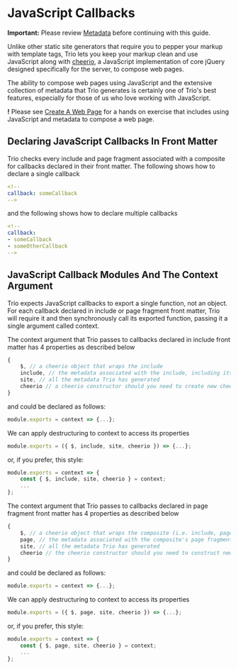 <!--
template: learnhowto.html
title: JavaScript Callbacks
appendToTarget: true
activeHeaderItem: 2
callback: showCurrentPageInHeader.js
-->

# JavaScript Callbacks

**Important:** Please review <a data-trio-link href="/docs/learn/metadata">Metadata</a> before continuing with this guide.

Unlike other static site generators that require you to pepper your markup with template tags, Trio lets you keep your markup clean and use JavaScript along with <a href=" https://github.com/cheeriojs/cheerio" target="_blank">cheerio</a>, a JavaScript implementation of core jQuery designed specifically for the server, to compose web pages.

The ability to compose web pages using JavaScript and the extensive collection of metadata that Trio generates is certainly one of Trio's best features, especially for those of us who love working with JavaScript. 

__!__ Please see <a data-trio-link href="/docs/learn/createawebpage">Create A Web Page</a> for a hands 
on exercise that includes using JavaScript and metadata to compose a web page.

## Declaring JavaScript Callbacks In Front Matter

Trio checks every include and page fragment associated with a composite for callbacks declared in their front matter. The following shows how to declare a single callback

```YAML
<!--
callback: someCallback
-->
```
and the following shows how to declare multiple callbacks


```YAML
<!--
callback:
- someCallback
- someOtherCallback
-->
```

## JavaScript Callback Modules And The Context Argument

Trio expects JavaScript callbacks to export a single function, not an object. For each callback declared in include or page fragment front matter, Trio will require it and then synchronously call its exported function, passing it a single argument called context.

The context argument that Trio passes to callbacks declared in include front matter has 4 properties as described below

```javascript
{
    $, // a cheerio object that wraps the include
    include, // the metadata associated with the include, including its front matter
    site, // all the metadata Trio has generated
    cheerio // a cheerio constructor should you need to create new cheerio objects
}
```

and could be declared as follows:

```javascript
module.exports = context => {...};
```

We can apply destructuring to context to access its properties

```javascript
module.exports = ({ $, include, site, cheerio }) => {...};
```

or, if you prefer, this style:

```javascript
module.exports = context => {
    const { $, include, site, cheerio } = context;
    ...
};
```

The context argument that Trio passes to callbacks declared in page fragment front matter has 4 properties as described below

```javascript
{
    $, // a cheerio object that wraps the composite (i.e. include, page fragment and page template)
    page, // the metadata associated with the composite's page fragment, including its front matter
    site, // all the metadata Trio has generated
    cheerio // the cheerio constructor should you need to construct new cheerio objects
}
```

and could be declared as follows:

```javascript
module.exports = context => {...};
```

We can apply destructuring to context to access its properties

```javascript
module.exports = ({ $, page, site, cheerio }) => {...};
```

or, if you prefer, this style:

```javascript
module.exports = context => {
    const { $, page, site, cheerio } = context;
    ...
};
```
